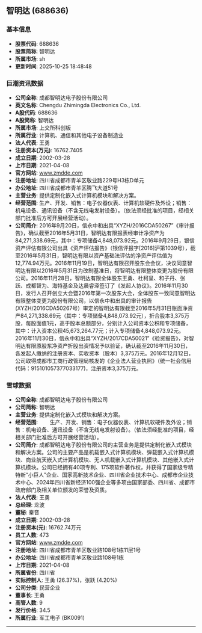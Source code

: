 ## 智明达 (688636)

### 基本信息

- **股票代码**: 688636
- **股票简称**: 智明达
- **所属市场**: sh
- **更新时间**: 2025-10-25 18:48:48

### 巨潮资讯数据

- **公司全称**: 成都智明达电子股份有限公司
- **英文名称**: Chengdu Zhimingda Electronics Co., Ltd.
- **A股代码**: 688636
- **A股简称**: 智明达
- **所属市场**: 上交所科创板
- **所属行业**: 计算机、通信和其他电子设备制造业
- **法人代表**: 王勇
- **注册资本(万元)**: 16762.7405
- **成立日期**: 2002-03-28
- **上市日期**: 2021-04-08
- **官方网站**: www.zmdde.com
- **注册地址**: 四川省成都市青羊区敬业路229号H3栋D单元
- **办公地址**: 四川省成都市青羊区腾飞大道51号
- **主营业务**: 提供定制化嵌入式计算机模块和解决方案。
- **经营范围**: 生产、开发、销售：电子仪器仪表、计算机软硬件及外设；销售：机电设备、通讯设备（不含无线电发射设备）。（依法须经批准的项目，经相关部门批准后方可开展经营活动）。
- **公司简介**: 2016年9月20日，信永中和出具“XYZH/2016CDA50267”《审计报告》，确认截至2016年5月31日，智明达有限报表经审计净资产为84,271,338.69元，其中：专项储备4,848,073.92元。2016年9月29日，银信资产评估有限公司出具《资产评估报告》（银信评报字[2016]沪第1039号），截至2016年5月31日，智明达有限以资产基础法评估的净资产评估值为12,774.94万元。2016年11月19日，智明达有限召开股东会会议，决议同意智明达有限以2016年5月31日为改制基准日，将智明达有限整体变更为股份有限公司。2016年11月28日，智明达有限全体股东王勇、杜柯呈、和子丹、张跃、成都智为、海特基金及达晨睿泽签订了《发起人协议》。2016年11月30日，发行人召开创立大会暨2016年第一次股东大会，全体股东一致同意智明达有限整体变更为股份有限公司，以信永中和出具的审计报告(XYZH/2016CDA50267号）审定的智明达有限截至2016年5月31日账面净资产84,271,338.69元（其中：专项储备4,848,073.92元），折合股本3,375万股，每股面值1元，高于股本总额部分，分别计入公司资本公积和专项储备，其中：计入资本公积45,673,264.77元；计入专项储备4,848,073.92元。2016年11月30日，信永中和出具“XYZH/2017CDA50021”《验资报告》，对智明达有限原股东净资产折股出资情况予以验证，确认截至2016年11月30日，各发起人缴纳的注册资本、实收资本（股本）3,375万元。2016年12月12日，公司取得成都市工商行政管理局核发的《企业法人营业执照》（统一社会信用代码：915101057377033177)，注册资本3,375万元。

### 雪球数据

- **公司全称**: 成都智明达电子股份有限公司
- **公司简称**: 智明达
- **主营业务**: 提供定制化嵌入式模块和解决方案。
- **经营范围**: 　　生产、开发、销售：电子仪器仪表、计算机软硬件及外设；销售：机电设备、通讯设备（不含无线电发射设备）。（依法须经批准的项目，经相关部门批准后方可开展经营活动）。
- **公司简介**: 成都智明达电子股份有限公司的主营业务是提供定制化嵌入式模块和解决方案。公司的主要产品是机载嵌入式计算机模块、弹载嵌入式计算机模块、商业航天嵌入式计算机模块、无人机载嵌入式计算机模块、其他嵌入式计算机模块。公司已经拥有40项专利、175项软件著作权，并获得了国家级专精特新“小巨人”企业、国家高新技术企业、四川省企业技术中心、成都市企业技术中心、2024年四川省新经济100强企业等多项由国家部委、四川省、成都市政府部门及相关单位颁发的荣誉及资质。
- **法人代表**: 王勇
- **总经理**: 龙波
- **董秘**: 秦音
- **成立日期**: 2002-03-28
- **注册资本(元)**: 16762.74万元
- **员工人数**: 473
- **官方网站**: www.zmdde.com
- **注册地址**: 四川省成都市青羊区敬业路108号1栋11层1号
- **办公地址**: 四川省成都市青羊区敬业路108号1栋
- **上市日期**: 2021-04-08
- **所属省份**: 四川省
- **实际控制人**: 王勇 (26.37%)，张跃 (4.20%)
- **公司分类**: 民营企业
- **董事长**: 王勇
- **高管人数**: 9
- **发行价格**: 34.5
- **所属行业**: 军工电子 (BK0091)

---